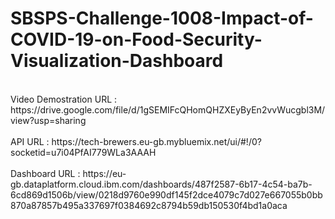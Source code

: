 # SBSPS-Challenge-1008-Impact-of-COVID-19-on-Food-Security-Visualization-Dashboard
<br>
Video Demostration URL : https://drive.google.com/file/d/1gSEMIFcQHomQHZXEyByEn2vvWucgbl3M/view?usp=sharing <br> <br> 
API URL : https://tech-brewers.eu-gb.mybluemix.net/ui/#!/0?socketid=u7i04PfAI779WLa3AAAH <br> <br>
Dashboard URL : https://eu-gb.dataplatform.cloud.ibm.com/dashboards/487f2587-6b17-4c54-ba7b-6cd869d1506b/view/0218d9760e990df145f2dce4079c7d027e667055b0bb870a87857b495a337697f0384692c8794b59db150530f4bd1a0aca
 
